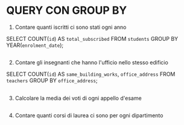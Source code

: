 # QUERY CON GROUP BY

1. Contare quanti iscritti ci sono stati ogni anno

SELECT COUNT(`id`) AS `total_subscribed`
FROM `students`
GROUP BY YEAR(`enrolment_date`);

##

2. Contare gli insegnanti che hanno l'ufficio nello stesso edificio

SELECT COUNT(`id`) AS `same_building_works`, `office_address`
FROM `teachers`
GROUP BY `office_address`;

##

3. Calcolare la media dei voti di ogni appello d'esame



##

4. Contare quanti corsi di laurea ci sono per ogni dipartimento


##
